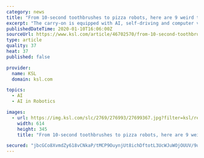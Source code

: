 ```yaml
---
category: news
title: "From 10-second toothbrushes to pizza robots, here are 9 weird tech products"
excerpt: "The carry-on is equipped with AI, self-driving and computer vision technology ... If it is more than 6 feet away from its user, it will alert them via a smart band on their wrist. Jennie, a cuddly robot puppy created by robotics startup Tombot, is designed for Alzheimer and dementia patients, or others who could use some companionship but ..."
publishedDateTime: 2020-01-10T16:06:00Z
sourceUrl: https://www.ksl.com/article/46702570/from-10-second-toothbrushes-to-pizza-robots-here-are-9-weird-tech-products
type: article
quality: 37
heat: 37
published: false

provider:
  name: KSL
  domain: ksl.com

topics:
  - AI
  - AI in Robotics

images:
  - url: https://img.ksl.com/slc/2769/276993/27699367.jpg?filter=ksl/responsive_story_lg
    width: 614
    height: 345
    title: "From 10-second toothbrushes to pizza robots, here are 9 weird tech products"

secured: "jbcGCo8XvmdZy618vCNkaP/tMCP9OuynjUt8ichDftotL3UcWJuWOjOUUV/9uyRQQG5MlG6pj1CIAxU61JzsD9d0gLgEGsA+tCOW+q3J7aZtM2X/1+2CYmggHoAZjv6Jv53XUJHg+WBtOofwlUPrxxiqhvL5uq1PFZbnjGgTBjDNcyfdu0dOJp5UAusKB0b8Ps/53zmCS8TxtRp0fKWylOfXMAOx2G1SoeSCmVuxOogzh+NYbWxw7nyaIsrrIKMybysG3FhJadBH567STsYaoX/VtH9HEqdGB3FLYeW6BR2rAbehB0zCYHUvdEhhYmaBxoQZVRxXHkRSOR0IkF3rkaZPDOPbvD4VQtEE5Ny9/7cROG49/6/MIruxbpLTeycc2+GPtee0deQQhhG2sd0rc0SH5z0s9au8eU/Xl7lXu5+saxEQ5QlxQRHHSRyOb1Cxtd5zFEXquzy4sjb9yHeHKQ==;bTObTt5ousT+lSPK+Qt4LQ=="
---
```


